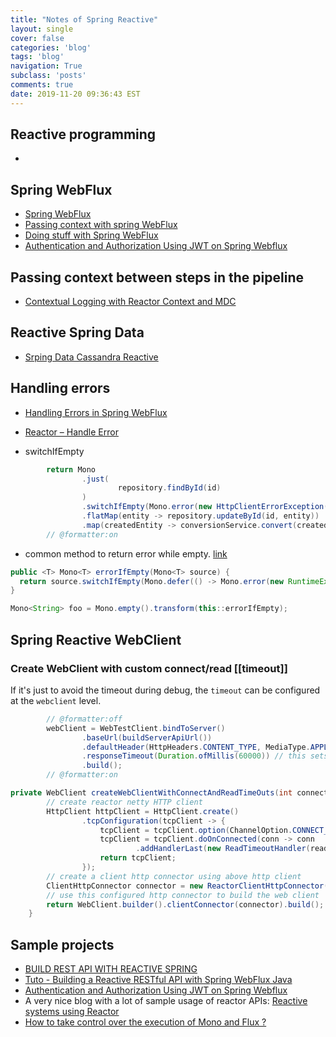 ```yaml
---
title: "Notes of Spring Reactive"
layout: single
cover: false
categories: 'blog'
tags: 'blog'
navigation: True
subclass: 'posts'
comments: true
date: 2019-11-20 09:36:43 EST
---
```


## Reactive programming

- [](https://github.com/hantsy/spring-reactive-sample)

## Spring WebFlux

- [Spring WebFlux](https://docs.spring.io/spring/docs/current/spring-framework-reference/web-reactive.html)
- [Passing context with spring WebFlux](https://ndportmann.com/passing-context-with-spring-webflux/)
- [Doing stuff with Spring WebFlux](https://lankydan.dev/2018/03/15/doing-stuff-with-spring-webflux)
- [Authentication and Authorization Using JWT on Spring Webflux](https://medium.com/@ard333/authentication-and-authorization-using-jwt-on-spring-webflux-29b81f813e78)

## Passing context between steps in the pipeline

- [Contextual Logging with Reactor Context and MDC](https://simonbasle.github.io/2018/02/contextual-logging-with-reactor-context-and-mdc/)

## Reactive Spring Data

- [Srping Data Cassandra Reactive](https://www.baeldung.com/spring-data-cassandra-reactive)

## Handling errors

- [Handling Errors in Spring WebFlux](https://www.baeldung.com/spring-webflux-errors)
- [Reactor – Handle Error](https://grokonez.com/reactive-programming/reactor/reactor-handle-error#21_By_falling_back_to_another_Flux)


- switchIfEmpty

```java
        return Mono
                .just(
                        repository.findById(id)
                )
                .switchIfEmpty(Mono.error(new HttpClientErrorException(HttpStatus.BAD_REQUEST, "")))
                .flatMap(entity -> repository.updateById(id, entity))
                .map(createdEntity -> conversionService.convert(createdEntity, TargetObject.class));
        // @formatter:on
```

- common method to return error while empty. [link](https://github.com/reactor/reactor-core/issues/917)

```java
public <T> Mono<T> errorIfEmpty(Mono<T> source) {
  return source.switchIfEmpty(Mono.defer(() -> Mono.error(new RuntimeException())));
}

Mono<String> foo = Mono.empty().transform(this::errorIfEmpty);
```

## Spring Reactive WebClient


### Create WebClient with custom connect/read [[timeout]]

If it's just to avoid the timeout during debug, the `timeout` can be configured at the `webclient` level.

```java
        // @formatter:off
        webClient = WebTestClient.bindToServer()
                .baseUrl(buildServerApiUrl())
                .defaultHeader(HttpHeaders.CONTENT_TYPE, MediaType.APPLICATION_JSON_VALUE)
                .responseTimeout(Duration.ofMillis(60000)) // this sets the timeout to 60s
                .build();
        // @formatter:on
```


```java
private WebClient createWebClientWithConnectAndReadTimeOuts(int connectTimeOut, long readTimeOut) {
        // create reactor netty HTTP client
        HttpClient httpClient = HttpClient.create()
                .tcpConfiguration(tcpClient -> {
                    tcpClient = tcpClient.option(ChannelOption.CONNECT_TIMEOUT_MILLIS, connectTimeOut);
                    tcpClient = tcpClient.doOnConnected(conn -> conn
                            .addHandlerLast(new ReadTimeoutHandler(readTimeOut, TimeUnit.MILLISECONDS)));
                    return tcpClient;
                });
        // create a client http connector using above http client
        ClientHttpConnector connector = new ReactorClientHttpConnector(httpClient);
        // use this configured http connector to build the web client
        return WebClient.builder().clientConnector(connector).build();
    }
```


## Sample projects

- [BUILD REST API WITH REACTIVE SPRING](https://iseif.dev/2019/04/12/rest-api-with-reactive-spring/)
- [Tuto - Building a Reactive RESTful API with Spring WebFlux Java](https://medium.com/@cheron.antoine/tuto-building-a-reactive-restful-api-with-spring-webflux-java-258fd4dbae41)
- [Authentication and Authorization Using JWT on Spring Webflux](https://medium.com/@ard333/authentication-and-authorization-using-jwt-on-spring-webflux-29b81f813e78)
- A very nice blog with a lot of sample usage of reactor APIs: [Reactive systems using Reactor](https://musigma.blog/2016/11/21/reactor.html)
- [How to take control over the execution of Mono and Flux ?](https://medium.com/@cheron.antoine/reactor-java-4-how-to-take-control-over-the-execution-of-mono-and-flux-ead31dc066)
